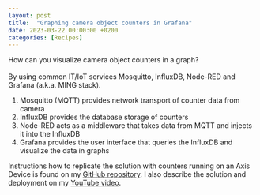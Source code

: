 ```yaml
---
layout: post
title:  "Graphing camera object counters in Grafana"
date: 2023-03-22 00:00:00 +0200
categories: [Recipes]
---
```


How can you visualize camera object counters in a graph?  
  \
By using common IT/IoT services Mosquitto, InfluxDB, Node-RED and Grafana (a.k.a. MING stack).

1. Mosquitto (MQTT) provides network transport of counter data from camera
2. InfluxDB provides the database storage of counters
3. Node-RED acts as a middleware that takes data from MQTT and injects it into the InfluxDB
4. Grafana provides the user interface that queries the InfluxDB and visualize the data in graphs

Instructions how to replicate the solution with counters running on an Axis Device is found on my [GitHub repository](https://github.com/pandosme/ming-object-counter-graph).  I also describe the solution and deployment on my [YouTube video](https://youtu.be/ihiN423nle4).

